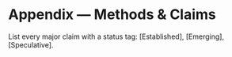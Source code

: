 # Appendix — Methods & Claims

List every major claim with a status tag: [Established], [Emerging], [Speculative].
